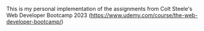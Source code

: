 This is my personal implementation of the assignments from Colt Steele's Web Developer Bootcamp 2023 (https://www.udemy.com/course/the-web-developer-bootcamp/)